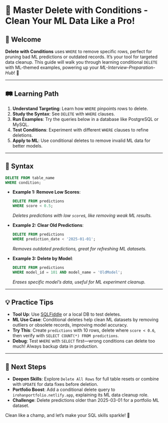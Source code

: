 # 🎉 Master Delete with Conditions - Clean Your ML Data Like a Pro!

## 🌟 Welcome

**Delete with Conditions** uses `WHERE` to remove specific rows, perfect for pruning bad ML predictions or outdated records. It’s your tool for targeted data cleanup. This guide will walk you through learning conditional `DELETE` with ML-themed examples, powering up your *ML-Interview-Preparation-Hub*! 🚀

---

## 🛤️ Learning Path

1. **Understand Targeting**: Learn how `WHERE` pinpoints rows to delete.
2. **Study the Syntax**: See `DELETE` with `WHERE` clauses.
3. **Run Examples**: Try the queries below in a database like PostgreSQL or MySQL.
4. **Test Conditions**: Experiment with different `WHERE` clauses to refine deletions.
5. **Apply to ML**: Use conditional deletes to remove invalid ML data for better models.

---

## 📜 Syntax

```sql
DELETE FROM table_name
WHERE condition;
```

- **Example 1: Remove Low Scores**:
  ```sql
  DELETE FROM predictions
  WHERE score < 0.5;
  ```
  *Deletes predictions with low `score`s, like removing weak ML results.*

- **Example 2: Clear Old Predictions**:
  ```sql
  DELETE FROM predictions
  WHERE prediction_date < '2025-01-01';
  ```
  *Removes outdated predictions, great for refreshing ML datasets.*

- **Example 3: Delete by Model**:
  ```sql
  DELETE FROM predictions
  WHERE model_id = 101 AND model_name = 'OldModel';
  ```
  *Erases specific model’s data, useful for ML experiment cleanup.*

---

## 💡 Practice Tips

- **Tool Up**: Use [SQLFiddle](http://sqlfiddle.com) or a local DB to test deletes.
- **ML Use Case**: Conditional deletes help clean ML datasets by removing outliers or obsolete records, improving model accuracy.
- **Try This**: Create `predictions` with 10 rows, delete where `score < 0.6`, then verify with `SELECT COUNT(*) FROM predictions`.
- **Debug**: Test `WHERE` with `SELECT` first—wrong conditions can delete too much! Always backup data in production.

---

## 🚀 Next Steps

- **Deepen Skills**: Explore `Delete All Rows` for full table resets or combine with `UPDATE` for data fixes before deletion.
- **Portfolio Boost**: Add a conditional delete query to `irohanportfolio.netlify.app`, explaining its ML data cleanup role.
- **Challenge**: Delete predictions older than 2025-03-01 for a portfolio ML dataset.

Clean like a champ, and let’s make your SQL skills sparkle! 🌟